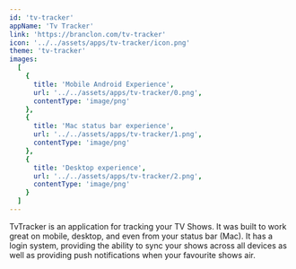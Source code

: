 ```yaml
---
id: 'tv-tracker'
appName: 'Tv Tracker'
link: 'https://branclon.com/tv-tracker'
icon: '../../assets/apps/tv-tracker/icon.png'
theme: 'tv-tracker'
images:
  [
    {
      title: 'Mobile Android Experience',
      url: '../../assets/apps/tv-tracker/0.png',
      contentType: 'image/png'
    },
    {
      title: 'Mac status bar experience',
      url: '../../assets/apps/tv-tracker/1.png',
      contentType: 'image/png'
    },
    {
      title: 'Desktop experience',
      url: '../../assets/apps/tv-tracker/2.png',
      contentType: 'image/png'
    }
  ]
---
```


TvTracker is an application for tracking your TV Shows. It was built to work great on mobile, desktop, and even from your status bar (Mac). It has a login system, providing the ability to sync your shows across all devices as well as providing push notifications when your favourite shows air.
